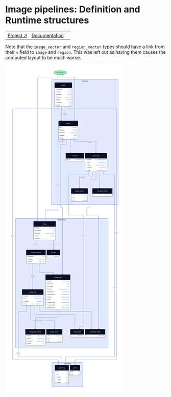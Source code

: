 # Image pipelines: Definition and Runtime structures

||||
|---|---|---|
|[Project ↗](../../README.md)|[Documentation](../index.md)||[Developer Index ↗](index.md)|

Note that the `image_vector` and `region_vector` types should have a link from their `v` field to
`image` and `region`. This was left out as having them causes the computed layout to be much worse.

![Definition Structures](figures/defrun-structures.svg)
